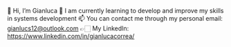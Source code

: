 👋 Hi, I’m Gianluca
🌱 I am currently learning to develop and improve my skills in systems development
📫 You can contact me through my personal email: gianlucs12@outlook.com
👉🏻 My LinkedIn: https://www.linkedin.com/in/gianlucacorrea/


